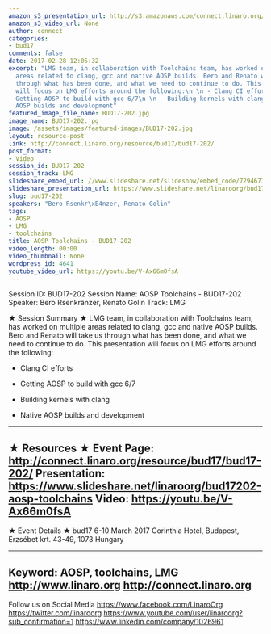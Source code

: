 ```yaml
---
amazon_s3_presentation_url: http://s3.amazonaws.com/connect.linaro.org/bud17/Presentations/BUD17-202%20-%20AOSP%20Toolchains.pdf
amazon_s3_video_url: None
author: connect
categories:
- bud17
comments: false
date: 2017-02-28 12:05:32
excerpt: "LMG team, in collaboration with Toolchains team, has worked on multiple
  areas related to clang, gcc and native AOSP builds. Bero and Renato will take us
  through what has been done, and what we need to continue to do. This presentation
  will focus on LMG efforts around the following:\n \n - Clang CI efforts\n  \n -
  Getting AOSP to build with gcc 6/7\n \n - Building kernels with clang\n\n - Native
  AOSP builds and development"
featured_image_file_name: BUD17-202.jpg
image_name: BUD17-202.jpg
image: /assets/images/featured-images/BUD17-202.jpg
layout: resource-post
link: http://connect.linaro.org/resource/bud17/bud17-202/
post_format:
- Video
session_id: BUD17-202
session_track: LMG
slideshare_embed_url: //www.slideshare.net/slideshow/embed_code/72946733
slideshare_presentation_url: https://www.slideshare.net/linaroorg/bud17202-aosp-toolchains
slug: bud17-202
speakers: "Bero Rsenkr\xE4nzer, Renato Golin"
tags:
- AOSP
- LMG
- toolchains
title: AOSP Toolchains - BUD17-202
video_length: 00:00
video_thumbnail: None
wordpress_id: 4641
youtube_video_url: https://youtu.be/V-Ax66m0fsA
---
```


Session ID: BUD17-202
Session Name: AOSP Toolchains - BUD17-202
Speaker: Bero Rsenkränzer, Renato Golin
Track: LMG


★ Session Summary ★
LMG team, in collaboration with Toolchains team, has worked on multiple areas related to clang, gcc and native AOSP builds. Bero and Renato will take us through what has been done, and what we need to continue to do. This presentation will focus on LMG efforts around the following:

- Clang CI efforts

- Getting AOSP to build with gcc 6/7

- Building kernels with clang

- Native AOSP builds and development
---------------------------------------------------
★ Resources ★
Event Page: http://connect.linaro.org/resource/bud17/bud17-202/
Presentation: https://www.slideshare.net/linaroorg/bud17202-aosp-toolchains
Video: https://youtu.be/V-Ax66m0fsA
---------------------------------------------------

★ Event Details ★
bud17
6-10 March 2017
Corinthia Hotel, Budapest,
Erzsébet krt. 43-49,
1073 Hungary

---------------------------------------------------
Keyword: AOSP, toolchains, LMG
http://www.linaro.org
http://connect.linaro.org
---------------------------------------------------
Follow us on Social Media
https://www.facebook.com/LinaroOrg
https://twitter.com/linaroorg
https://www.youtube.com/user/linaroorg?sub_confirmation=1
https://www.linkedin.com/company/1026961
